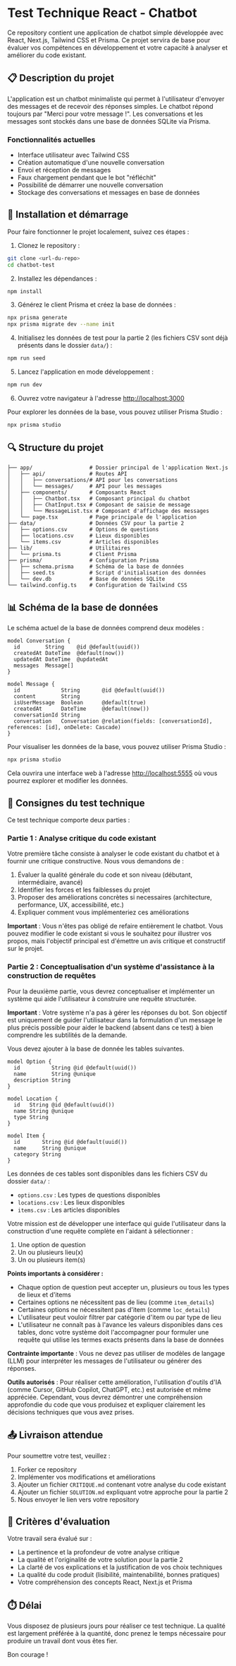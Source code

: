 # Test Technique React - Chatbot

Ce repository contient une application de chatbot simple développée avec React, Next.js, Tailwind CSS et Prisma. Ce projet servira de base pour évaluer vos compétences en développement et votre capacité à analyser et améliorer du code existant.

## 📋 Description du projet

L'application est un chatbot minimaliste qui permet à l'utilisateur d'envoyer des messages et de recevoir des réponses simples. Le chatbot répond toujours par "Merci pour votre message !". Les conversations et les messages sont stockés dans une base de données SQLite via Prisma.

### Fonctionnalités actuelles

- Interface utilisateur avec Tailwind CSS
- Création automatique d'une nouvelle conversation
- Envoi et réception de messages
- Faux chargement pendant que le bot "réfléchit"
- Possibilité de démarrer une nouvelle conversation
- Stockage des conversations et messages en base de données

## 🚀 Installation et démarrage

Pour faire fonctionner le projet localement, suivez ces étapes :

1. Clonez le repository :
```bash
git clone <url-du-repo>
cd chatbot-test
```

2. Installez les dépendances :
```bash
npm install
```

3. Générez le client Prisma et créez la base de données :
```bash
npx prisma generate
npx prisma migrate dev --name init
```

4. Initialisez les données de test pour la partie 2 (les fichiers CSV sont déjà présents dans le dossier `data/`) :
```bash
npm run seed
```

5. Lancez l'application en mode développement :
```bash
npm run dev
```

6. Ouvrez votre navigateur à l'adresse [http://localhost:3000](http://localhost:3000)

Pour explorer les données de la base, vous pouvez utiliser Prisma Studio :
```bash
npx prisma studio
```

## 🔍 Structure du projet

```
├── app/                  # Dossier principal de l'application Next.js
│   ├── api/              # Routes API
│   │   ├── conversations/# API pour les conversations
│   │   └── messages/     # API pour les messages
│   ├── components/       # Composants React
│   │   ├── Chatbot.tsx   # Composant principal du chatbot
│   │   ├── ChatInput.tsx # Composant de saisie de message
│   │   └── MessageList.tsx # Composant d'affichage des messages
│   └── page.tsx          # Page principale de l'application
├── data/                 # Données CSV pour la partie 2
│   ├── options.csv       # Options de questions
│   ├── locations.csv     # Lieux disponibles
│   └── items.csv         # Articles disponibles
├── lib/                  # Utilitaires
│   └── prisma.ts         # Client Prisma
├── prisma/               # Configuration Prisma
│   ├── schema.prisma     # Schéma de la base de données
│   ├── seed.ts           # Script d'initialisation des données
│   └── dev.db            # Base de données SQLite
└── tailwind.config.ts    # Configuration de Tailwind CSS
```

## 📊 Schéma de la base de données

Le schéma actuel de la base de données comprend deux modèles :

```prisma
model Conversation {
  id        String    @id @default(uuid())
  createdAt DateTime  @default(now())
  updatedAt DateTime  @updatedAt
  messages  Message[]
}

model Message {
  id             String       @id @default(uuid())
  content        String
  isUserMessage  Boolean      @default(true)
  createdAt      DateTime     @default(now())
  conversationId String
  conversation   Conversation @relation(fields: [conversationId], references: [id], onDelete: Cascade)
}
```

Pour visualiser les données de la base, vous pouvez utiliser Prisma Studio :

```bash
npx prisma studio
```

Cela ouvrira une interface web à l'adresse [http://localhost:5555](http://localhost:5555) où vous pourrez explorer et modifier les données.

## 📝 Consignes du test technique

Ce test technique comporte deux parties :

### Partie 1 : Analyse critique du code existant

Votre première tâche consiste à analyser le code existant du chatbot et à fournir une critique constructive. Nous vous demandons de :

1. Évaluer la qualité générale du code et son niveau (débutant, intermédiaire, avancé)
2. Identifier les forces et les faiblesses du projet
3. Proposer des améliorations concrètes si necessaires (architecture, performance, UX, accessibilité, etc.)
4. Expliquer comment vous implémenteriez ces améliorations

**Important** : Vous n'êtes pas obligé de refaire entièrement le chatbot. Vous pouvez modifier le code existant si vous le souhaitez pour illustrer vos propos, mais l'objectif principal est d'émettre un avis critique et constructif sur le projet.

### Partie 2 : Conceptualisation d'un système d'assistance à la construction de requêtes

Pour la deuxième partie, vous devrez conceptualiser et implémenter un système qui aide l'utilisateur à construire une requête structurée. 

**Important** : Votre système n'a pas à gérer les réponses du bot. Son objectif est uniquement de guider l'utilisateur dans la formulation d'un message le plus précis possible pour aider le backend (absent dans ce test) à bien comprendre les subtilités de la demande.

Vous devez ajouter à la base de donnée les tables suivantes.

```prisma
model Option {
  id          String @id @default(uuid())
  name        String @unique
  description String
}

model Location {
  id   String @id @default(uuid())
  name String @unique
  type String
}

model Item {
  id       String @id @default(uuid())
  name     String @unique
  category String
}
```

Les données de ces tables sont disponibles dans les fichiers CSV du dossier `data/` :
- `options.csv` : Les types de questions disponibles
- `locations.csv` : Les lieux disponibles
- `items.csv` : Les articles disponibles

Votre mission est de développer une interface qui guide l'utilisateur dans la construction d'une requête complète en l'aidant à sélectionner :
1. Une option de question
2. Un ou plusieurs lieu(x)
3. Un ou plusieurs item(s)

**Points importants à considérer :**
- Chaque option de question peut accepter un, plusieurs ou tous les types de lieux et d'items
- Certaines options ne nécessitent pas de lieu (comme `item_details`)
- Certaines options ne nécessitent pas d'item (comme `loc_details`)
- L'utilisateur peut vouloir filtrer par catégorie d'item ou par type de lieu
- L'utilisateur ne connaît pas à l'avance les valeurs disponibles dans ces tables, donc votre système doit l'accompagner pour formuler une requête qui utilise les termes exacts présents dans la base de données

**Contrainte importante** : Vous ne devez pas utiliser de modèles de langage (LLM) pour interpréter les messages de l'utilisateur ou générer des réponses.

**Outils autorisés** : Pour réaliser cette amélioration, l'utilisation d'outils d'IA (comme Cursor, GitHub Copilot, ChatGPT, etc.) est autorisée et même appréciée. Cependant, vous devrez démontrer une compréhension approfondie du code que vous produisez et expliquer clairement les décisions techniques que vous avez prises.

## 📤 Livraison attendue

Pour soumettre votre test, veuillez :

1. Forker ce repository
2. Implémenter vos modifications et améliorations
3. Ajouter un fichier `CRITIQUE.md` contenant votre analyse du code existant
4. Ajouter un fichier `SOLUTION.md` expliquant votre approche pour la partie 2
5. Nous envoyer le lien vers votre repository

## 🔎 Critères d'évaluation

Votre travail sera évalué sur :

- La pertinence et la profondeur de votre analyse critique
- La qualité et l'originalité de votre solution pour la partie 2
- La clarté de vos explications et la justification de vos choix techniques
- La qualité du code produit (lisibilité, maintenabilité, bonnes pratiques)
- Votre compréhension des concepts React, Next.js et Prisma

## ⏱️ Délai

Vous disposez de plusieurs jours pour réaliser ce test technique. La qualité est largement préférée à la quantité, donc prenez le temps nécessaire pour produire un travail dont vous êtes fier.

Bon courage !
